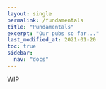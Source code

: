 ```yaml
---
layout: single
permalink: /fundamentals
title: "Pundamentals"
excerpt: "Our pubs so far..."
last_modified_at: 2021-01-20
toc: true
sidebar:
  nav: "docs"
---
```


WIP
